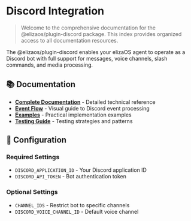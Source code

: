 # Discord Integration

> Welcome to the comprehensive documentation for the @elizaos/plugin-discord package. This index provides organized access to all documentation resources.

The @elizaos/plugin-discord enables your elizaOS agent to operate as a Discord bot with full support for messages, voice channels, slash commands, and media processing.

## 📚 Documentation

* **[Complete Documentation](./complete-documentation.mdx)** - Detailed technical reference
* **[Event Flow](./event-flow.mdx)** - Visual guide to Discord event processing
* **[Examples](./examples.mdx)** - Practical implementation examples
* **[Testing Guide](./testing-guide.mdx)** - Testing strategies and patterns

## 🔧 Configuration

### Required Settings

* `DISCORD_APPLICATION_ID` - Your Discord application ID
* `DISCORD_API_TOKEN` - Bot authentication token

### Optional Settings

* `CHANNEL_IDS` - Restrict bot to specific channels
* `DISCORD_VOICE_CHANNEL_ID` - Default voice channel
